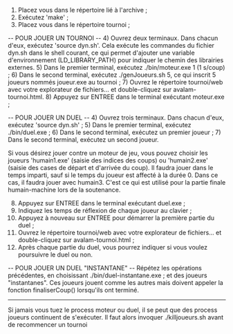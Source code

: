 1) Placez vous dans le répertoire lié à l'archive ;
2) Exécutez 'make' ;
3) Placez vous dans le répertoire tournoi ;

-- POUR JOUER UN TOURNOI --
4) Ouvrez deux terminaux. Dans chacun d'eux, exécutez 'source dyn.sh'. 
Cela exécute les commandes du fichier dyn.sh dans le shell courant, ce qui permet d'ajouter une variable d'environnement (LD_LIBRARY_PATH) pour indiquer le chemin des librairies externes.
5) Dans le premier terminal, exécutez ./bin/moteur.exe 1 (1 s/coup) ;
6) Dans le second terminal, exécutez ./genJoueurs.sh 5, ce qui inscrit 5 joueurs nommés joueur<N>.exe au tournoi ;
7) Ouvrez le répertoire tournoi/web avec votre explorateur de fichiers... et double-cliquez sur avalam-tournoi.html.
8) Appuyez sur ENTREE dans le terminal exécutant moteur.exe ;


-- POUR JOUER UN DUEL --
4) Ouvrez trois terminaux. Dans chacun d'eux, exécutez 'source dyn.sh' ;
5) Dans le premier terminal, exécutez ./bin/duel.exe ; 
6) Dans le second terminal, exécutez un premier joueur ; 
7) Dans le second terminal, exécutez un second joueur.

Si vous désirez jouer contre un moteur de jeu, vous pouvez choisir les joueurs 'humain1.exe' (saisie des indices des coups) ou 'humain2.exe' (saisie des cases de départ et d'arrivée du coup). Il faudra jouer dans le temps imparti, sauf si le temps du joueur est affecté à la durée 0. Dans ce cas, il faudra jouer avec humain3. C'est ce qui est utilisé pour la partie finale humain-machine lors de la soutenance. 

8) Appuyez sur ENTREE dans le terminal exécutant duel.exe ;
9) Indiquez les temps de réflexion de chaque joueur au clavier ;
10) Appuyez à nouveau sur ENTREE pour démarrer la première partie du duel ;
11) Ouvrez le répertoire tournoi/web avec votre explorateur de fichiers... et double-cliquez sur avalam-tournoi.html ;
12) Après chaque partie du duel, vous pourrez indiquer si vous voulez poursuivre le duel ou non.

-- POUR JOUER UN DUEL "INSTANTANE" --
Répétez les opérations précédentes, en choisissant ./bin/duel-instantane.exe ; et des joueurs "instantanes". Ces joueurs jouent comme les autres mais doivent appeler la fonction finaliserCoup() lorsqu'ils ont terminé.  

---------------------------------

Si jamais vous tuez le process moteur ou duel, il se peut que des process joueurs continuent de s'exécuter. 
Il faut alors invoquer ./killjoueurs.sh avant de recommencer un tournoi

